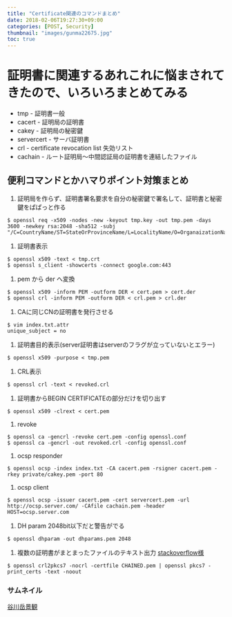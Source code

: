 ```yaml
---
title: "Certificate関連のコマンドまとめ"
date: 2018-02-06T19:27:30+09:00
categories: [POST, Security]
thumbnail: "images/gunma22675.jpg" 
toc: true 
---
```


# 証明書に関連するあれこれに悩まされてきたので、いろいろまとめてみる
* tmp - 証明書一般
* cacert - 証明局の証明書
* cakey - 証明局の秘密鍵
* servercert - サーバ証明書
* crl - certificate revocation list 失効リスト
* cachain - ルート証明局〜中間認証局の証明書を連結したファイル

## 便利コマンドとかハマりポイント対策まとめ
1. 証明局を作らず、証明書署名要求を自分の秘密鍵で署名して、証明書と秘密鍵をぱぱっと作る
```
$ openssl req -x509 -nodes -new -keyout tmp.key -out tmp.pem -days 3600 -newkey rsa:2048 -sha512 -subj "/C=CountryName/ST=StateOrProvinceName/L=LocalityName/O=OrganaizationName/OU=OrganizationalUnit/CN=CommanName"
```

1. 証明書表示
```
$ openssl x509 -text < tmp.crt
$ openssl s_client -showcerts -connect google.com:443
```

1. pem から der へ変換
```
$ openssl x509 -inform PEM -outform DER < cert.pem > cert.der
$ openssl crl -inform PEM -outform DER < crl.pem > crl.der
```

1. CAに同じCNの証明書を発行させる
```
$ vim index.txt.attr
unique_subject = no
```

1. 証明書目的表示(server証明書はserverのフラグが立っていないとエラー)
```
$ openssl x509 -purpose < tmp.pem
```

1. CRL表示
```
$ openssl crl -text < revoked.crl
```

1. 証明書からBEGIN CERTIFICATEの部分だけを切り出す
```
$ openssl x509 -clrext < cert.pem
```

1. revoke
```
$ openssl ca -gencrl -revoke cert.pem -config openssl.conf
$ openssl ca -gencrl -out revoked.crl -config openssl.conf
```

1. ocsp responder
```
$ openssl ocsp -index index.txt -CA cacert.pem -rsigner cacert.pem -rkey private/cakey.pem -port 80
```

1. ocsp client
```
$ openssl ocsp -issuer cacert.pem -cert servercert.pem -url http://ocsp.server.com/ -CAfile cachain.pem -header HOST=ocsp.server.com
```

1. DH param
2048bit以下だと警告がでる
```
$ openssl dhparam -out dhparams.pem 2048
```

1. 複数の証明書がまとまったファイルのテキスト出力
[stackoverflow様](https://serverfault.com/questions/590870/how-to-view-all-ssl-certificates-in-a-bundle)
```
$ openssl crl2pkcs7 -nocrl -certfile CHAINED.pem | openssl pkcs7 -print_certs -text -noout
```

### サムネイル
[谷川岳景観](https://www.pakutaso.com/20171251356post-14615.html)
